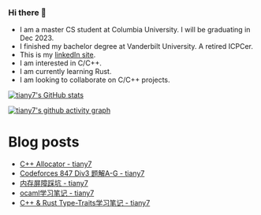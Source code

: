 ### Hi there 👋
- I am a master CS student at Columbia University. I will be graduating in Dec 2023.
- I finished my bachelor degree at Vanderbilt University. A retired ICPCer.
- This is my [linkedIn site](https://www.linkedin.com/in/yuanhan-tian-02729117a/).
- I am interested in C/C++.
- I am currently learning Rust.
- I am looking to collaborate on C/C++ projects.

[![tiany7's GitHub stats](https://github-readme-stats.vercel.app/api?username=tiany7)](https://github.com/anuraghazra/github-readme-stats)

[![tiany7's github activity graph](https://github-readme-activity-graph.cyclic.app/graph?username=tiany7&theme=dracula&bg_color=FFFFFF)](https://github.com/ashutosh00710/github-readme-activity-graph)

# Blog posts
<!-- BLOG-POST-LIST:START -->
- [C++ Allocator - tiany7](https://www.cnblogs.com/tiany7/p/17299864.html)
- [Codeforces 847 Div3 题解A-G - tiany7](https://www.cnblogs.com/tiany7/p/17299765.html)
- [内存屏障踩坑 - tiany7](https://www.cnblogs.com/tiany7/p/17282076.html)
- [ocaml学习笔记 - tiany7](https://www.cnblogs.com/tiany7/p/17242432.html)
- [C++ &amp; Rust Type-Traits学习笔记 - tiany7](https://www.cnblogs.com/tiany7/p/17229442.html)

<!-- BLOG-POST-LIST:END -->

